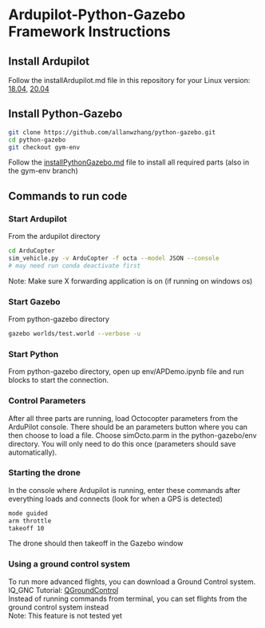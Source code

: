 # Ardupilot-Python-Gazebo Framework Instructions
## Install Ardupilot
Follow the installArdupilot.md file in this repository for your Linux version: [18.04](https://github.com/allanwzhang/python-gazebo/blob/main/installArdupilot18.md), [20.04](https://github.com/allanwzhang/python-gazebo/blob/main/installArdupilot20.md)

## Install Python-Gazebo
```bash
git clone https://github.com/allanwzhang/python-gazebo.git
cd python-gazebo
git checkout gym-env
```
Follow the [installPythonGazebo.md](https://github.com/allanwzhang/python-gazebo/blob/main/installPythonGazebo.md) file to install all required parts (also in the gym-env branch)

## Commands to run code
### Start Ardupilot
From the ardupilot directory
```bash
cd ArduCopter
sim_vehicle.py -v ArduCopter -f octa --model JSON --console
# may need run conda deactivate first
```
Note: Make sure X forwarding application is on (if running on windows os)
### Start Gazebo
From python-gazebo directory
```bash
gazebo worlds/test.world --verbose -u
```
### Start Python
From python-gazebo directory, open up env/APDemo.ipynb file and run blocks to start the connection.
### Control Parameters
After all three parts are running, load Octocopter parameters from the ArduPilot console. There should be an parameters button where you can then choose to load a file. Choose simOcto.parm in the python-gazebo/env directory. You will only need to do this once (parameters should save automatically).
### Starting the drone
In the console where Ardupilot is running, enter these commands after everything loads and connects (look for when a GPS is detected)
```bash
mode guided
arm throttle
takeoff 10
```
The drone should then takeoff in the Gazebo window
### Using a ground control system
To run more advanced flights, you can download a Ground Control system.  
IQ_GNC Tutorial: [QGroundControl](https://github.com/Intelligent-Quads/iq_tutorials/blob/master/docs/installing_qgc.md)  
Instead of running commands from terminal, you can set flights from the ground control system instead  
Note: This feature is not tested yet
